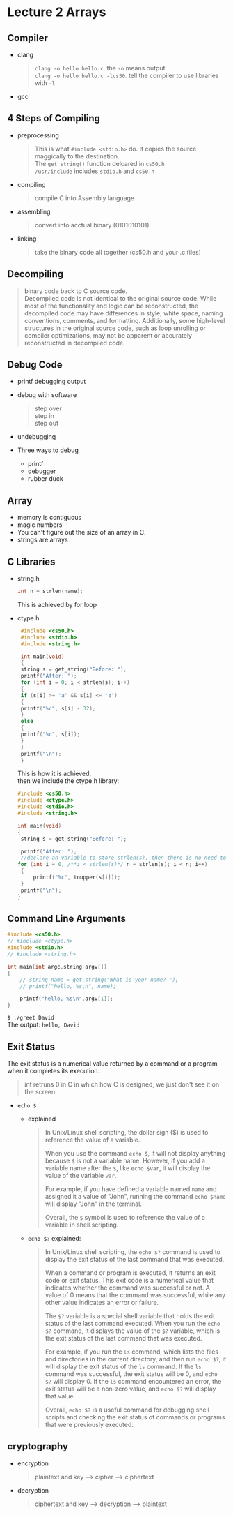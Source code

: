 # Lecture 2 Arrays

## Compiler

-   clang

    > `clang -o hello hello.c`. the `-o` means output  
    > `clang -o hello hello.c -lcs50`. tell the compiler to use libraries with `-l`

-   gcc

## 4 Steps of Compiling

-   preprocessing

    > This is what `#include <stdio.h>` do.
    > It copies the source maggically to the destination.  
    > The `get_string()` function delcared in `cs50.h`  
    > `/usr/include` includes `stdio.h` and `cs50.h`

-   compiling

    > compile C into Assembly language

-   assembling

    > convert into acctual binary (0101010101)

-   linking

    > take the binary code all together (cs50.h and your .c files)

## Decompiling

> binary code back to C source code.  
> Decompiled code is not identical to the original source code. While most of the functionality and logic can be reconstructed, the decompiled code may have differences in style, white space, naming conventions, comments, and formatting. Additionally, some high-level structures in the original source code, such as loop unrolling or compiler optimizations, may not be apparent or accurately reconstructed in decompiled code.

## Debug Code

-   printf debugging output
-   debug with software

    > step over  
    > step in  
    > step out

-   undebugging

    >

-   Three ways to debug
    -   printf
    -   debugger
    -   rubber duck

## Array

-   memory is contiguous
-   magic numbers
-   You can't figure out the size of an array in C.
-   strings are arrays

## C Libraries

-   string.h

    ```C
    int n = strlen(name);
    ```

    This is achieved by for loop

-   ctype.h

    ```C
     #include <cs50.h>
     #include <stdio.h>
     #include <string.h>

     int main(void)
     {
     string s = get_string("Before: ");
     printf("After: ");
     for (int i = 0; i < strlen(s); i++)
     {
     if (s[i] >= 'a' && s[i] <= 'z')
     {
     printf("%c", s[i] - 32);
     }
     else
     {
     printf("%c", s[i]);
     }
     }
     printf("\n");
     }
    ```

    This is how it is achieved,  
    then we include the ctype.h library:

    ```C
    #include <cs50.h>
    #include <ctype.h>
    #include <stdio.h>
    #include <string.h>

    int main(void)
    {
     string s = get_string("Before: ");

     printf("After: ");
     //declare an variable to store strlen(s), then there is no need to execute the function over and over again
    for (int i = 0, /**i < strlen(s)*/ n = strlen(s); i < n; i++)
     {
         printf("%c", toupper(s[i]));
     }
     printf("\n");
    }
    ```

## Command Line Arguments

```C
#include <cs50.h>
// #include <ctype.h>
#include <stdio.h>
// #include <string.h>

int main(int argc,string argv[])
{
    // string name = get_string("What is your name? ");
    // printf("hello, %s\n", name);

    printf("hello, %s\n",argv[1]);
}
```

`$ ./greet David`  
The output: `hello, David`

## Exit Status

The exit status is a numerical value returned by a command or a program when it completes its execution.

> int retruns 0 in C in which how C is designed, we just don't see it on the screen

-   `echo $`

    -   explained
        > In Unix/Linux shell scripting, the dollar sign ($) is used to reference the value of a variable.
        >
        > When you use the command `echo $`, it will not display anything because `$` is not a variable name. However, if you add a variable name after the `$`, like `echo $var`, it will display the value of the variable `var`.
        >
        > For example, if you have defined a variable named `name` and assigned it a value of "John", running the command `echo $name` will display "John" in the terminal.
        >
        > Overall, the `$` symbol is used to reference the value of a variable in shell scripting.
    -   `echo $?` explained:

        > In Unix/Linux shell scripting, the `echo $?` command is used to display the exit status of the last command that was executed.
        >
        > When a command or program is executed, it returns an exit code or exit status. This exit code is a numerical value that indicates whether the command was successful or not. A value of 0 means that the command was successful, while any other value indicates an error or failure.
        >
        > The `$?` variable is a special shell variable that holds the exit status of the last command executed. When you run the `echo $?` command, it displays the value of the `$?` variable, which is the exit status of the last command that was executed.
        >
        > For example, if you run the `ls` command, which lists the files and directories in the current directory, and then run `echo $?`, it will display the exit status of the `ls` command. If the `ls` command was successful, the exit status will be 0, and `echo $?` will display 0. If the `ls` command encountered an error, the exit status will be a non-zero value, and `echo $?` will display that value.
        >
        > Overall, `echo $?` is a useful command for debugging shell scripts and checking the exit status of commands or programs that were previously executed.

## cryptography

-   encryption

    > plaintext and key --> cipher --> ciphertext

-   decryption
    > ciphertext and key --> decryption --> plaintext
